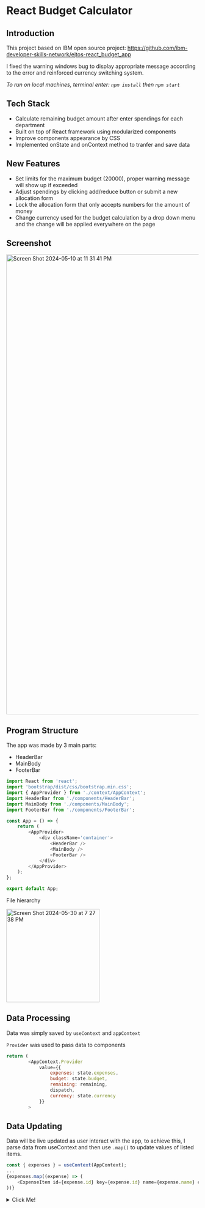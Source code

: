# React Budget Calculator

## Introduction

This project based on IBM open source project: https://github.com/ibm-developer-skills-network/ejtos-react_budget_app

I fixed the warning windows bug to display appropriate message according to the error and reinforced currency switching system.

*To run on local machines, terminal enter: `npm install` then `npm start`*

## Tech Stack

- Calculate remaining budget amount after enter spendings for each department
- Built on top of React framework using modularized components
- Improve components appearance by CSS
- Implemented onState and onContext method to tranfer and save data

## New Features

- Set limits for the maximum budget (20000), proper warning message will show up if exceeded
- Adjust spendings by clicking add/reduce button or submit a new allocation form
- Lock the allocation form that only accepts numbers for the amount of money
- Change currency used for the budget calculation by a drop down menu and the change will be applied everywhere on the page

## Screenshot

<img width="1203" alt="Screen Shot 2024-05-10 at 11 31 41 PM" src="https://github.com/James-Z-Zhang00/budget-calculator/assets/144994336/12e4d5bc-e8c0-40a3-8866-771f0e700064">

## Program Structure

The app was made by 3 main parts:
- HeaderBar
- MainBody
- FooterBar

```javascript
import React from 'react';
import 'bootstrap/dist/css/bootstrap.min.css';
import { AppProvider } from './context/AppContext';
import HeaderBar from './components/HeaderBar';
import MainBody from './components/MainBody';
import FooterBar from './components/FooterBar';

const App = () => {
    return (
        <AppProvider>
            <div className='container'>
                <HeaderBar />
                <MainBody />
                <FooterBar />
            </div>
        </AppProvider>
    );
};

export default App;
```

File hierarchy

<img width="244" alt="Screen Shot 2024-05-30 at 7 27 38 PM" src="https://github.com/James-Z-Zhang00/budget-calculator/assets/144994336/39022566-e5da-44bd-b657-9dddc2eedbf8">

## Data Processing

Data was simply saved by `useContext` and `appContext`

`Provider` was used to pass data to components

```javascript
return (
        <AppContext.Provider
            value={{
                expenses: state.expenses,
                budget: state.budget,
                remaining: remaining,
                dispatch,
                currency: state.currency
            }}
        >
```

## Data Updating

Data will be live updated as user interact with the app, to achieve this, I parse data from useContext and then use `.map()` to update values of listed items.

```javascript
const { expenses } = useContext(AppContext);
...
{expenses.map((expense) => (
    <ExpenseItem id={expense.id} key={expense.id} name={expense.name} cost={expense.cost} />
))}
```

<details>
    <summary>Click Me!</summary>
    ## I'm the hidden title
    I'm the hiding information
</details>
